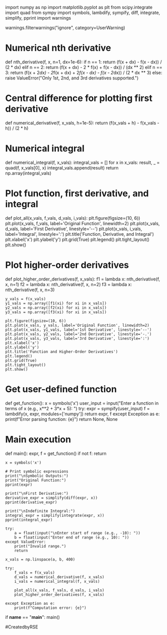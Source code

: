import numpy as np
import matplotlib.pyplot as plt
from scipy.integrate import quad
from sympy import symbols, lambdify, sympify, diff, integrate, simplify, pprint
import warnings

warnings.filterwarnings("ignore", category=UserWarning)

# Numerical nth derivative
def nth_derivative(f, x, n=1, dx=1e-6):
    if n == 1:
        return (f(x + dx) - f(x - dx)) / (2 * dx)
    elif n == 2:
        return (f(x + dx) - 2 * f(x) + f(x - dx)) / (dx ** 2)
    elif n == 3:
        return (f(x + 2*dx) - 2*f(x + dx) + 2*f(x - dx) - f(x - 2*dx)) / (2 * dx ** 3)
    else:
        raise ValueError("Only 1st, 2nd, and 3rd derivatives supported.")

# Central difference for plotting first derivative
def numerical_derivative(f, x_vals, h=1e-5):
    return (f(x_vals + h) - f(x_vals - h)) / (2 * h)

# Numerical integral
def numerical_integral(f, x_vals):
    integral_vals = []
    for x in x_vals:
        result, _ = quad(f, x_vals[0], x)
        integral_vals.append(result)
    return np.array(integral_vals)

# Plot function, first derivative, and integral
def plot_all(x_vals, f_vals, d_vals, i_vals):
    plt.figure(figsize=(10, 6))
    plt.plot(x_vals, f_vals, label='Original Function', linewidth=2)
    plt.plot(x_vals, d_vals, label='First Derivative', linestyle='--')
    plt.plot(x_vals, i_vals, label='Integral', linestyle=':')
    plt.title('Function, Derivative, and Integral')
    plt.xlabel('x')
    plt.ylabel('y')
    plt.grid(True)
    plt.legend()
    plt.tight_layout()
    plt.show()

# Plot higher-order derivatives
def plot_higher_order_derivatives(f, x_vals):
    f1 = lambda x: nth_derivative(f, x, n=1)
    f2 = lambda x: nth_derivative(f, x, n=2)
    f3 = lambda x: nth_derivative(f, x, n=3)

    y_vals = f(x_vals)
    y1_vals = np.array([f1(xi) for xi in x_vals])
    y2_vals = np.array([f2(xi) for xi in x_vals])
    y3_vals = np.array([f3(xi) for xi in x_vals])

    plt.figure(figsize=(10, 6))
    plt.plot(x_vals, y_vals, label='Original Function', linewidth=2)
    plt.plot(x_vals, y1_vals, label='1st Derivative', linestyle='--')
    plt.plot(x_vals, y2_vals, label='2nd Derivative', linestyle='-.')
    plt.plot(x_vals, y3_vals, label='3rd Derivative', linestyle=':')
    plt.xlabel('x')
    plt.ylabel('y')
    plt.title('Function and Higher-Order Derivatives')
    plt.legend()
    plt.grid(True)
    plt.tight_layout()
    plt.show()

# Get user-defined function
def get_function():
    x = symbols('x')
    user_input = input("Enter a function in terms of x (e.g., x**2 + 3*x + 5): ")
    try:
        expr = sympify(user_input)
        f = lambdify(x, expr, modules=['numpy'])
        return expr, f
    except Exception as e:
        print(f"Error parsing function: {e}")
        return None, None

# Main execution
def main():
    expr, f = get_function()
    if not f:
        return

    x = symbols('x')

    # Print symbolic expressions
    print("\nSymbolic Outputs:")
    print("Original Function:")
    pprint(expr)

    print("\nFirst Derivative:")
    derivative_expr = simplify(diff(expr, x))
    pprint(derivative_expr)

    print("\nIndefinite Integral:")
    integral_expr = simplify(integrate(expr, x))
    pprint(integral_expr)

    try:
        a = float(input("\nEnter start of range (e.g., -10): "))
        b = float(input("Enter end of range (e.g., 10): "))
    except ValueError:
        print("Invalid range.")
        return

    x_vals = np.linspace(a, b, 400)

    try:
        f_vals = f(x_vals)
        d_vals = numerical_derivative(f, x_vals)
        i_vals = numerical_integral(f, x_vals)

        plot_all(x_vals, f_vals, d_vals, i_vals)
        plot_higher_order_derivatives(f, x_vals)

    except Exception as e:
        print(f"Computation error: {e}")

if __name__ == "__main__":
    main()

#CreatedbyRSE
